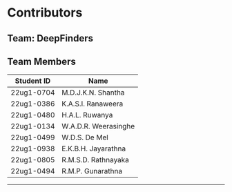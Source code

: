# Contributors

## Team: DeepFinders

## Team Members

| Student ID | Name |
|------------|------|
| 22ug1-0704 | M.D.J.K.N. Shantha |
| 22ug1-0386 | K.A.S.I. Ranaweera |
| 22ug1-0480 | H.A.L. Ruwanya |
| 22ug1-0134 | W.A.D.R. Weerasinghe |
| 22ug1-0499 | W.D.S. De Mel |
| 22ug1-0938 | E.K.B.H. Jayarathna |
| 22ug1-0805 | R.M.S.D. Rathnayaka |
| 22ug1-0494 | R.M.P. Gunarathna |

---


